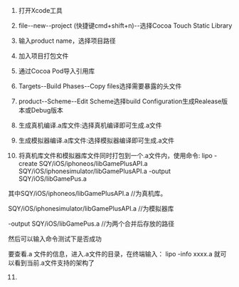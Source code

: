1. 打开Xcode工具

2. file--new--project \(快捷键cmd+shift+n\)--选择Cocoa Touch Static Library

3. 输入product name，选择项目路径

4. 加入项目打包文件
5. 通过Cocoa Pod导入引用库
6. Targets--Build Phases--Copy files选择需要暴露的头文件
7. product--Scheme--Edit Scheme选择build Configuration生成Realease版本或Debug版本
8. 生成真机编译.a库文件:选择真机编译即可生成.a文件
9. 生成模拟器编译.a库文件:选择模拟器编译即可生成.a文件
10. 将真机库文件和模拟器库文件同时打包到一个.a文件内，使用命令:
  lipo -create SQY\/iOS\/iphoneos\/libGamePlusAPI.a SQY\/iOS\/iphonesimulator\/libGamePlusAPI.a -output SQY\/iOS\/libGamePus.a

  其中SQY\/iOS\/iphoneos\/libGamePlusAPI.a \/\/为真机库。

  SQY\/iOS\/iphonesimulator\/libGamePlusAPI.a \/\/为模拟器库 

  -output SQY\/iOS\/libGamePus.a \/\/为两个合并后存放的路径

  然后可以输入命令测试下是否成功

  要查看.a 文件的信息，进入.a文件的目录，在终端输入： lipo -info xxxx.a 就可以看到当前.a文件支持的架构了

11. 

